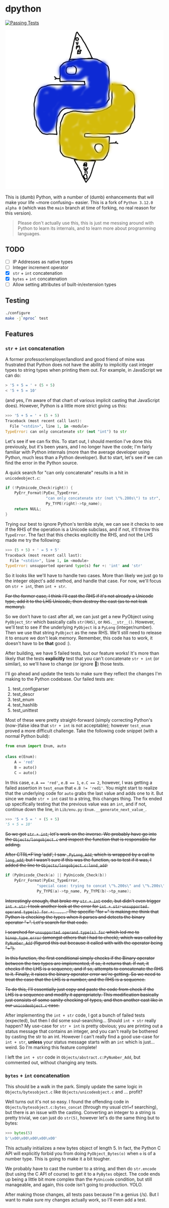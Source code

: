 # dpython

[![Passing Tests](https://github.com/CuckooEXE/dpython/actions/workflows/build.yml/badge.svg)](https://github.com/CuckooEXE/dpython/actions/workflows/build.yml)

![dpython logo](dpython.png)

This is (dumb) Python, with a number of (dumb) enhancements that will make your life ~more confusing~ easier. This is a fork of `Python 3.12.0 alpha 0` (which was the `main` branch at time of forking, no real reason for this version). 

> Please don't actually use this, this is just me messing around with Python to learn its internals, and to learn more about programming languages.

## TODO

 - [ ] IP Addresses as native types
 - [ ] Integer increment operator
 - [x] `str` + `int` concatenation
 - [x] `bytes` + `int` concatenation
 - [ ] Allow setting attributes of built-in/extension types

## Testing

```bash
./configure
make -j`nproc` test
```

## Features

### `str` + `int` concatenation

A former professor/employer/landlord and good friend of mine was frustrated that Python does not have the ability to implicitly cast integer types to string types when printing them out. For example, in JavaScript we can do:

```javascript
> '5 + 5 = ' + (5 + 5)
< '5 + 5 = 10'
```

(and yes, I'm aware of that chart of various implicit casting that JavaScript does). However, Python is a little more strict giving us this:

```python
>>> '5 + 5 = ' + (5 + 5)
Traceback (most recent call last):
  File "<stdin>", line 1, in <module>
TypeError: can only concatenate str (not "int") to str
```

Let's see if we can fix this. To start out, I should mention I've done this previously, but it's been years, and I no longer have the code; I'm fairly familiar with Python internals (more than the average developer using Python, much less than a Python developer). But to start, let's see if we can find the error in the Python source.

A quick search for "can only concatenate" results in a hit in `unicodeobject.c`:

```c
if (!PyUnicode_Check(right)) {
    PyErr_Format(PyExc_TypeError,
                  "can only concatenate str (not \"%.200s\") to str",
                  Py_TYPE(right)->tp_name);
    return NULL;
}
```

Trying our best to ignore Python's terrible style, we can see it checks to see if the RHS of the operation is a Unicode subclass, and if not, it'll throw this `TypeError`. The fact that this checks explicitly the RHS, and not the LHS made me try the following:

```python
>>> (5 + 5) + ' = 5 + 5'
Traceback (most recent call last):
  File "<stdin>", line 1, in <module>
TypeError: unsupported operand type(s) for +: 'int' and 'str'
```

So it looks like we'll have to handle two cases. More than likely we just go to the integer object's add method, and handle that case. For now, we'll focus on `str + int`, then `int + str`.

~~For the former case, I think I'll cast the RHS if it's not already a Unicode type, add it to the LHS Unicode, then destroy the cast (as to not leak memory).~~

So we don't have to cast after all, we can just get a new PyObject using `PyObject_Str` which basically calls `str(RHS)`, or `RHS.__str__()`. However, we'll test to see if the underlying `PyObject` is a `PyLong` (integer/number). Then we use that string `PyObject` as the new RHS. We'll still need to release it to ensure we don't leak memory. Remember, this code has to work, it doesn't have to be __that__ good :).

After building, we have 5 failed tests, but our feature works! It's more than likely that the tests __explicitly__ test that you can't concatenate `str + int` (or similar), so we'll have to change (or ignore :eyes:) those tests.

I'll go ahead and update the tests to make sure they reflect the changes I'm making to the Python codebase. Our failed tests are:

1. test_configparser
2. test_descr
3. test_enum
4. test_hashlib
5. test_unittest

Most of these were pretty straight-forward (simply correcting Python's (now-)false idea that `str + int` is not acceptable); however `test_enum` proved a more difficult challenge. Take the following code snippet (with a normal Python build):

```python
from enum import Enum, auto

class e(Enum):
    A = 'red'
    B = auto()
    C = auto()
```

In this case, `e.A == 'red'`, `e.B == 1`, `e.C == 2`, however, I was getting a failed assertion in `test_enum` that `e.B != 'red1'`. You might start to realize that the underlying code for `auto` grabs the last value and adds one to it. But since we made `str + int` cast to a string, this changes thing. The fix ended up specifically testing that the previous value was an `int`, and if not, continue down the line, in `Lib/enu.py:Enum.__generate_next_value_`.


```python
>>> '5 + 5 = ' + (5 + 5)
'5 + 5 = 10'
```

~~So we got `str + int`, let's work on the inverse. We probably have go into the `Objects/longobject.c` and inspect the function that is responsible for adding.~~

~~After CTRL+F'ing 'add', I saw `_PyLong_Add`, which is wrapped by a call to `long_add`, but I wasn't sure if this was the function, so to test if it was, I added the line to `Objects/longobject.c:lond_add`:~~

```c
if (PyUnicode_Check(a) || PyUnicode_Check(b))
    PyErr_Format(PyExc_TypeError,
              "special case: trying to concat \"%.200s\" and \"%.200s\"",
              Py_TYPE(a)->tp_name, Py_TYPE(b)->tp_name);
```

~~Interestingly enough, that broke my `str + int` code, but didn't even trigger `int + str`. I took another look at the error for `int + str`: `unsupported operand type(s) for +: ... `. The specific "for +" is making me think that Python is checking the types when it parses and detects the binary operator "+". Let's search for that code.~~ 

~~I searched for `unsupported operand type(s) for` which led me to `binop_type_error` (amongst others that I had to check), which was called by `PyNumber_Add` (figured this out because it called with with the operator being "+").~~

~~In this function, the first conditional simply checks if the Binary operator between the two types are implemented, if so, it returns that. If not, it checks if the LHS is a sequence, and if so, attempts to concatenate the RHS to it. Finally, it raises the binary operator error we're getting. So we need to treat the case that the LHS is a number, and the RHS is a sequence.~~

~~To do this, I'll essentially just copy and paste the code from check if the LHS is a sequence and modify it appropriately. This modification basically just consists of some sanity checking of types, and then another cast like in our `unicodeobject.c` case.~~

After implementing the `int + str` code, I got a bunch of failed tests (expected), but then I did some soul-searching... Should `int + str` really happen? My use-case for `str + int` is pretty obvious; you are printing out a status message that contains an integer, and you can't really be bothered by casting the str to an int. However I can't really find a good use-case for `int + str`, __unless__ your status message starts with an `int` which is just... weird. So I'm marking this feature complete! 

I left the `int + str` code in `Objects/abstract.c:PyNumber_Add`, but commented out, without changing any tests.

### `bytes` + `int` concatenation

This should be a walk in the park. Simply update the same logic in `Objects/bytesobject.c` like `Objects/unicodeobject.c` and ... profit?

Well turns out it's not so easy. I found the offending code in `Objects/bytesobject.c:bytes_concat` (through my usual ctrl+f searching), but there is an issue with the casting. Converting an integer to a string is pretty trivial, we can just do `str(5)`, however let's do the same thing but to bytes:

```python
>>> bytes(5)
b'\x00\x00\x00\x00\x00'
```

This actually initializes a new bytes object of length 5. In fact, the Python C API will explicitly forbid you from doing `PyObject_Bytes(o)` when `o` is of a number type. This is going to make it a bit tougher. 

We probably have to cast the number to a string, and then do `str.encode` (but using the C API of course) to get it to a `PyBytes` object. The code ends up being a little bit more complex than the `PyUnicode` condition, but still manageable, and again, this code isn't going to production. YOLO.

After making those changes, all tests pass because I'm a genius (/s). But I want to make sure my changes actually work, so I'll even add a test.
